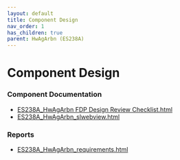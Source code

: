 ```yaml
---
layout: default
title: Component Design
nav_order: 1
has_children: true
parent: HwAgArbn (ES238A)
---
```

# Component Design
### Component Documentation

- [ES238A_HwAgArbn FDP Design Review Checklist.html](Doc/ES238A_HwAgArbn%20FDP%20Design%20Review%20Checklist.html)
- [ES238A_HwAgArbn_slwebview.html](Doc/ES238A_HwAgArbn_slwebview.html)

### Reports

- [ES238A_HwAgArbn_requirements.html](Reports/ES238A_HwAgArbn_requirements.html)

